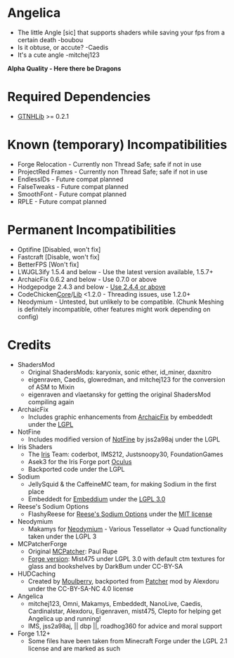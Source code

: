 # Angelica
* The little Angle [sic] that supports shaders while saving your fps from a certain death -boubou
* Is it obtuse, or accute? -Caedis
* It's a cute angle -mitchej123

**Alpha Quality - Here there be Dragons**


# Required Dependencies
* [GTNHLib](https://github.com/GTNewHorizons/GTNHLib/releases) >= 0.2.1

# Known (temporary) Incompatibilities
* Forge Relocation - Currently non Thread Safe; safe if not in use
* ProjectRed Frames - Currently non Thread Safe; safe if not in use
* EndlessIDs - Future compat planned
* FalseTweaks - Future compat planned
* SmoothFont - Future compat planned
* RPLE - Future compat planned

# Permanent Incompatibilities
* Optifine [Disabled, won't fix]
* Fastcraft [Disable, won't fix]
* BetterFPS [Won't fix]
* LWJGL3ify 1.5.4 and below - Use the latest version available, 1.5.7+
* ArchaicFix 0.6.2 and below - Use 0.7.0 or above
* Hodgepodge 2.4.3 and below - [Use 2.4.4 or above](https://github.com/GTNewHorizons/Hodgepodge/releases)
* CodeChicken[Core](https://github.com/GTNewHorizons/CodeChickenCore/releases)/[Lib](https://github.com/GTNewHorizons/CodeChickenLib/releases) <1.2.0 - Threading issues, use 1.2.0+
* Neodymium - Untested, but unlikely to be compatible.  (Chunk Meshing is definitely incompatible, other features might work depending on config)

# Credits
* ShadersMod
  * Original ShadersMods: karyonix, sonic ether, id_miner, daxnitro
  * eigenraven, Caedis, glowredman, and mitchej123 for the conversion of ASM to Mixin
  * eigenraven and vlaetansky for getting the original ShadersMod compiling again
* ArchaicFix
  * Includes graphic enhancements from [ArchaicFix](https://github.com/embeddedt/ArchaicFix/tree/4afb943751883b27a1f0aa7c5ba71698bc897e95) by embeddedt under the [LGPL](https://github.com/embeddedt/ArchaicFix/blob/main/LICENSE.md)
* NotFine
  * Includes modified version of [NotFine](https://github.com/jss2a98aj/NotFine/tree/a2652e24b5654f437fb7138f6d1f5e947a7d7125) by jss2a98aj under the LGPL
* Iris Shaders
  * The [Iris](https://github.com/IrisShaders/Iris) Team: coderbot, IMS212, Justsnoopy30, FoundationGames
  * Asek3 for the Iris Forge port [Oculus](https://github.com/Asek3/Oculus/tree/839ce8eca8cf0c4f6b7a1322b906e5c99125ca69)
  * Backported code under the LGPL
* Sodium
  * JellySquid & the CaffeineMC team, for making Sodium in the first place
  * Embeddedt for [Embeddium](https://github.com/embeddedt/embeddium/tree/dc59ca357c25beefd6288f0d1d40b4cd8e670ab8) under the [LGPL 3.0](https://github.com/embeddedt/embeddium/blob/16.x/forge/LICENSE)
* Reese's Sodium Options
  * FlashyReese for [Reese's Sodium Options](https://github.com/FlashyReese/reeses-sodium-options/tree/aa4ea67047cf53e54976e93c6bb1ab5ba16b142b) under the [MIT license](https://github.com/FlashyReese/reeses-sodium-options/blob/aa4ea67047cf53e54976e93c6bb1ab5ba16b142b/LICENSE.txt)
* Neodymium
  * Makamys for [Neodymium](https://github.com/makamys/Neodymium) - Various Tessellator -> Quad functionality taken under the LGPL 3
* MCPatcherForge
  * Original [MCPatcher](https://bitbucket.org/prupe/mcpatcher/src/master/): Paul Rupe
  * [Forge version](https://bitbucket.org/prupe/mcpatcher/src/master/): Mist475 under LGPL 3.0 with default ctm textures for glass and bookshelves by DarkBum under CC-BY-SA
* HUDCaching
  * Created by [Moulberry](https://github.com/Moulberry/MCHUDCaching), backported from [Patcher](https://github.com/Sk1erLLC/Patcher) mod by Alexdoru under the CC-BY-SA-NC 4.0 license
* Angelica
  * mitchej123, Omni, Makamys, Embeddedt, NanoLive, Caedis, Cardinalstar, Alexdoru, Eigenraven, mist475, Clepto for helping get Angelica up and running!
  * IMS, jss2a98aj, || dbp ||, roadhog360 for advice and moral support
* Forge 1.12+
  * Some files have been taken from Minecraft Forge under the LGPL 2.1 license and are marked as such
